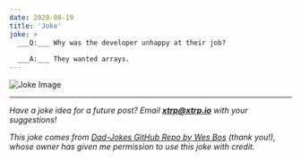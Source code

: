 ```yaml
---
date: 2020-08-19
title: 'Joke'
joke: >
  ___Q:___ Why was the developer unhappy at their job?
  
  ___A:___ They wanted arrays.
---
```


![Joke Image](https://private.xtrp.io/projects/DailyDeveloperJokes/public_image_server/images/5e125896e0846.png)

---
*Have a joke idea for a future post? Email **[xtrp@xtrp.io](mailto:xtrp@xtrp.io)** with your suggestions!*

*This joke comes from [Dad-Jokes GitHub Repo by Wes Bos](https://github.com/wesbos/dad-jokes) (thank you!), whose owner has given me permission to use this joke with credit.*

<!-- 
Joke text:
**Q:** Why was the developer unhappy at their job?

**A:** They wanted arrays.
 -->


